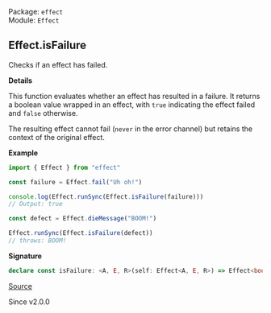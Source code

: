 Package: `effect`<br />
Module: `Effect`<br />

## Effect.isFailure

Checks if an effect has failed.

**Details**

This function evaluates whether an effect has resulted in a failure. It
returns a boolean value wrapped in an effect, with `true` indicating the
effect failed and `false` otherwise.

The resulting effect cannot fail (`never` in the error channel) but retains
the context of the original effect.

**Example**

```ts
import { Effect } from "effect"

const failure = Effect.fail("Uh oh!")

console.log(Effect.runSync(Effect.isFailure(failure)))
// Output: true

const defect = Effect.dieMessage("BOOM!")

Effect.runSync(Effect.isFailure(defect))
// throws: BOOM!
```

**Signature**

```ts
declare const isFailure: <A, E, R>(self: Effect<A, E, R>) => Effect<boolean, never, R>
```

[Source](https://github.com/Effect-TS/effect/tree/main/packages/effect/src/Effect.ts#L10499)

Since v2.0.0